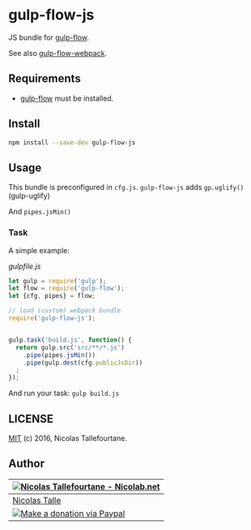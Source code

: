 # gulp-flow-js

JS bundle for [gulp-flow](https://github.com/gulp-flow/gulp-flow).

See also [gulp-flow-webpack](https://github.com/gulp-flow/gulp-flow-webpack).


## Requirements

 * [gulp-flow](https://github.com/gulp-flow/gulp-flow) must be installed.


## Install

```sh
npm install --save-dev gulp-flow-js
```


## Usage

This bundle is preconfigured in `cfg.js`.
`gulp-flow-js` adds `gp.uglify()` (gulp-uglify)

And
`pipes.jsMin()`

### Task
A simple example:

_gulpfile.js_
```js
let gulp = require('gulp');
let flow = require('gulp-flow');
let {cfg, pipes} = flow;

// load (custom) webpack bundle
require('gulp-flow-js');


gulp.task('build.js', function() {
  return gulp.src('src/**/*.js')
    .pipe(pipes.jsMin())
    .pipe(gulp.dest(cfg.publicJsDir))
  ;
});
```

And run your task: `gulp build.js`


## LICENSE

[MIT](https://github.com/gulp-flow/gulp-flow-js/blob/master/LICENSE) (c) 2016, Nicolas Tallefourtane.


## Author

| [![Nicolas Tallefourtane - Nicolab.net](http://www.gravatar.com/avatar/d7dd0f4769f3aa48a3ecb308f0b457fc?s=64)](http://nicolab.net) |
|---|
| [Nicolas Talle](http://nicolab.net) |
| [![Make a donation via Paypal](https://www.paypalobjects.com/en_US/i/btn/btn_donate_SM.gif)](https://www.paypal.com/cgi-bin/webscr?cmd=_s-xclick&hosted_button_id=PGRH4ZXP36GUC) |
